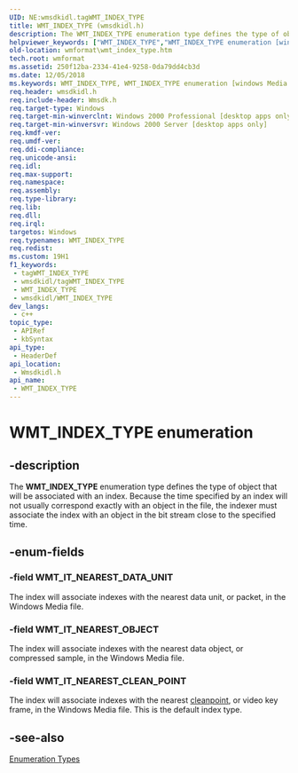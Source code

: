 ```yaml
---
UID: NE:wmsdkidl.tagWMT_INDEX_TYPE
title: WMT_INDEX_TYPE (wmsdkidl.h)
description: The WMT_INDEX_TYPE enumeration type defines the type of object that will be associated with an index.
helpviewer_keywords: ["WMT_INDEX_TYPE","WMT_INDEX_TYPE enumeration [windows Media Format]","WMT_IT_NEAREST_CLEAN_POINT","WMT_IT_NEAREST_DATA_UNIT","WMT_IT_NEAREST_OBJECT","wmformat.wmt_index_type","wmsdkidl/WMT_INDEX_TYPE","wmsdkidl/WMT_IT_NEAREST_CLEAN_POINT","wmsdkidl/WMT_IT_NEAREST_DATA_UNIT","wmsdkidl/WMT_IT_NEAREST_OBJECT"]
old-location: wmformat\wmt_index_type.htm
tech.root: wmformat
ms.assetid: 250f12ba-2334-41e4-9258-0da79dd4cb3d
ms.date: 12/05/2018
ms.keywords: WMT_INDEX_TYPE, WMT_INDEX_TYPE enumeration [windows Media Format], WMT_IT_NEAREST_CLEAN_POINT, WMT_IT_NEAREST_DATA_UNIT, WMT_IT_NEAREST_OBJECT, wmformat.wmt_index_type, wmsdkidl/WMT_INDEX_TYPE, wmsdkidl/WMT_IT_NEAREST_CLEAN_POINT, wmsdkidl/WMT_IT_NEAREST_DATA_UNIT, wmsdkidl/WMT_IT_NEAREST_OBJECT
req.header: wmsdkidl.h
req.include-header: Wmsdk.h
req.target-type: Windows
req.target-min-winverclnt: Windows 2000 Professional [desktop apps only],Windows Media Format 7 SDK, or later versions of the SDK
req.target-min-winversvr: Windows 2000 Server [desktop apps only]
req.kmdf-ver: 
req.umdf-ver: 
req.ddi-compliance: 
req.unicode-ansi: 
req.idl: 
req.max-support: 
req.namespace: 
req.assembly: 
req.type-library: 
req.lib: 
req.dll: 
req.irql: 
targetos: Windows
req.typenames: WMT_INDEX_TYPE
req.redist: 
ms.custom: 19H1
f1_keywords:
 - tagWMT_INDEX_TYPE
 - wmsdkidl/tagWMT_INDEX_TYPE
 - WMT_INDEX_TYPE
 - wmsdkidl/WMT_INDEX_TYPE
dev_langs:
 - c++
topic_type:
 - APIRef
 - kbSyntax
api_type:
 - HeaderDef
api_location:
 - Wmsdkidl.h
api_name:
 - WMT_INDEX_TYPE
---
```


# WMT_INDEX_TYPE enumeration


## -description

The <b>WMT_INDEX_TYPE</b> enumeration type defines the type of object that will be associated with an index. Because the time specified by an index will not usually correspond exactly with an object in the file, the indexer must associate the index with an object in the bit stream close to the specified time.

## -enum-fields

### -field WMT_IT_NEAREST_DATA_UNIT

The index will associate indexes with the nearest data unit, or packet, in the Windows Media file.

### -field WMT_IT_NEAREST_OBJECT

The index will associate indexes with the nearest data object, or compressed sample, in the Windows Media file.

### -field WMT_IT_NEAREST_CLEAN_POINT

The index will associate indexes with the nearest <a href="https://docs.microsoft.com/windows/desktop/wmformat/wmformat-glossary">cleanpoint</a>, or video key frame, in the Windows Media file. This is the default index type.

## -see-also

<a href="https://docs.microsoft.com/windows/desktop/wmformat/enumeration-types">Enumeration Types</a>

